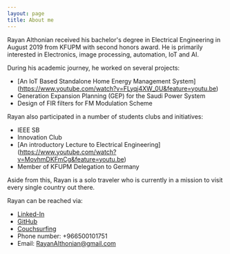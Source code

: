 ```yaml
---
layout: page
title: About me
---
```

Rayan Althonian received his bachelor's degree in Electrical Engineering in August
2019 from KFUPM with second honors award. He is primarily interested in Electronics, image processing, automation, IoT and AI.

During his academic journey, he worked on several projects:

* [An IoT Based Standalone Home Energy Management System] (https://www.youtube.com/watch?v=FLyqj4XW_0U&feature=youtu.be)
* Generation Expansion Planning (GEP) for the Saudi Power System
* Design of FIR filters for FM Modulation Scheme


Rayan also participated in a number of students clubs and initiatives:

* IEEE SB
* Innovation Club
* [An introductory Lecture to Electrical Engineering] (https://www.youtube.com/watch?v=MovhmDKFmCg&feature=youtu.be)
* Member of KFUPM Delegation to Germany

Aside from this, Rayan is a solo traveler who is currently in a mission to visit every single country out there.  

 
Rayan can be reached via:

* [Linked-In](https://www.linkedin.com/in/rayan-althonian-0638b8156/)
* [GitHub](https://github.com/RayanAlthonian)
* [Couchsurfing](https://www.couchsurfing.com/people/rayan-althonian)
* Phone number: +966500101751
* Email: RayanAlthonian@gmail.com
